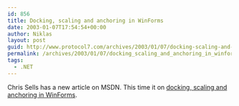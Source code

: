 ```yaml
---
id: 856
title: Docking, scaling and anchoring in WinForms
date: 2003-01-07T17:54:54+00:00
author: Niklas
layout: post
guid: http://www.protocol7.com/archives/2003/01/07/docking-scaling-and-anchoring-in-winforms/
permalink: /archives/2003/01/07/docking_scaling_and_anchoring_in_winforms/
tags:
  - .NET
---
```

<div class='microid-4e2be5485a4eb17eae141eacabf6f0d7089d281d'>
  <p>
    Chris Sells has a new article on MSDN. This time it on <a href="http://msdn.microsoft.com/library/default.asp?url=/library/en-us/dnforms/html/winforms12102002.asp">docking, scaling and anchoring in WinForms</a>.
  </p>
</div>